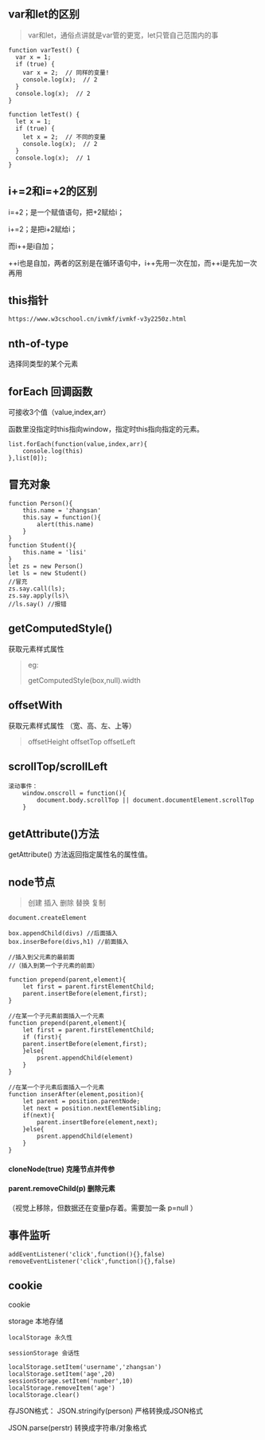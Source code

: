 
## var和let的区别

> var和let，通俗点讲就是var管的更宽，let只管自己范围内的事

```
function varTest() {
  var x = 1;
  if (true) {
    var x = 2;  // 同样的变量!
    console.log(x);  // 2
  }
  console.log(x);  // 2
}

function letTest() {
  let x = 1;
  if (true) {
    let x = 2;  // 不同的变量
    console.log(x);  // 2
  }
  console.log(x);  // 1
} 
```

## i+=2和i=+2的区别

i=+2；是一个赋值语句，把+2赋给i；

i+=2；是把i+2赋给i；

而i++是i自加；

++i也是自加，两者的区别是在循环语句中，i++先用一次在加，而++i是先加一次再用

## this指针

```
https://www.w3cschool.cn/ivmkf/ivmkf-v3y2250z.html
```

## nth-of-type

选择同类型的某个元素

## forEach 回调函数

可接收3个值（value,index,arr）

函数里没指定时this指向window，指定时this指向指定的元素。

```
list.forEach(function(value,index,arr){
    console.log(this)
},list[0]);
```

## 冒充对象

```
function Person(){
    this.name = 'zhangsan'
    this.say = function(){
        alert(this.name)
    }
}
function Student(){
    this.name = 'lisi'
}
let zs = new Person()
let ls = new Student()
//冒充
zs.say.call(ls);
zs.say.apply(ls)\
//ls.say() //报错
```

## getComputedStyle()

获取元素样式属性

> eg:
>
> getComputedStyle(box,null).width

## offsetWith
获取元素样式属性
（宽、高、左、上等）

> offsetHeight
> offsetTop
> offsetLeft

## scrollTop/scrollLeft

```
滚动事件： 
    window.onscroll = function(){
		document.body.scrollTop || document.documentElement.scrollTop
	}
```

## getAttribute()方法

getAttribute() 方法返回指定属性名的属性值。

## node节点

> 创建 插入 删除 替换 复制

```
document.createElement

box.appendChild(divs) //后面插入
box.inserBefore(divs,h1) //前面插入
```

```
//插入到父元素的最前面
//（插入到第一个子元素的前面）

function prepend(parent,element){
    let first = parent.firstElementChild;
    parent.insertBefore(element,first);
}
```

```
//在某一个子元素前面插入一个元素
function prepend(parent,element){
    let first = parent.firstElementChild;
    if (first){
    parent.insertBefore(element,first);
    }else{
        psrent.appendChild(element)
    }
}
```

```
//在某一个子元素后面插入一个元素
function inserAfter(element,position){
    let parent = position.parentNode;
    let next = position.nextElementSibling;
    if(next){
        parent.insertBefore(element,next);
    }else{
        psrent.appendChild(element)
    }
}
```

#### cloneNode(true) 克隆节点并传参

#### parent.removeChild(p) 删除元素
（视觉上移除，但数据还在变量p存着。需要加一条 p=null ）


## 事件监听

```
addEventListener('click',function(){},false)
removeEventListener('click',function(){},false)
```


## cookie

cookie 

storage 本地存储
    
    localStorage 永久性
    
    sessionStorage 会话性


```
localStorage.setItem('username','zhangsan')
localStorage.setItem('age',20)
sessionStorage.setItem('number',10)
localStorage.removeItem('age')
localStorage.clear()
```

存JSON格式：
JSON.stringify(person)
严格转换成JSON格式

JSON.parse(perstr)
转换成字符串/对象格式
